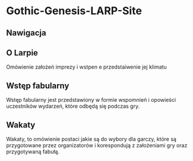 # Gothic-Genesis-LARP-Site
## Nawigacja
## O Larpie
Omówienie założeń imprezy i wstpen e przedstaiwenie jej klimatu
## Wstęp fabularny
Wstęp fabularny jest przedstawiony w formie wspomnień i opowieści uczestników wydarzeń, które odbędą się podczas gry. 
## Wakaty
Wakaty, to omówienie postaci jakie są do wybory dla garczy, które są przygotowane przez organizatorów i korespondują z założeniami gry oraz przygotywaną fabułą. 
